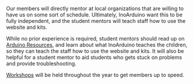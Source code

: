Our members will directly mentor at local organizations that are willing to have us on some sort of schedule. Ultimately, InoArduino want this to be fully independent, and the student mentors will teach staff how to use the website and kits.

While no prior experience is required, student mentors should read up on [Arduino Resources](Arduino%20Resources.md), and learn about what InoArduino teaches the children, so they can teach the staff how to use the website and kits. It will also be helpful for a student mentor to aid students who gets stuck on problems and provide troubleshooting.

[Workshops](Workshops.md) will be held throughout the year to get members up to speed.

